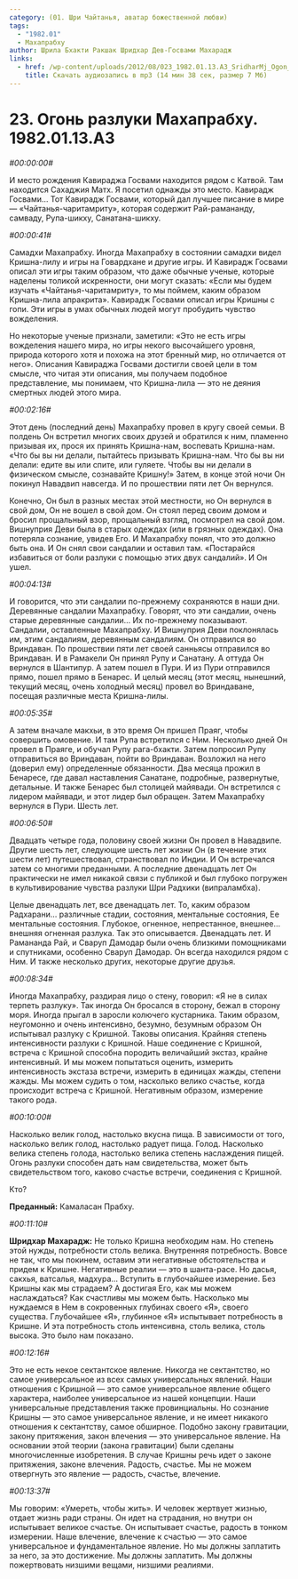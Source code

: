 ```yaml
---
category: (01. Шри Чайтанья, аватар божественной любви)
tags:
  - "1982.01"
  - Махапрабху
author: Шрила Бхакти Ракшак Шридхар Дев-Госвами Махарадж
links:
  - href: /wp-content/uploads/2012/08/023_1982.01.13.A3_SridharMj_Ogon_razluki_Mahaprabhu.mp3
    title: Скачать аудиозапись в mp3 (14 мин 38 сек, размер 7 Мб)
---
```


# 23. Огонь разлуки Махапрабху. 1982.01.13.A3

*#00:00:00#*

И место рождения Кавираджа Госвами находится рядом с Катвой. Там находится Сахаджия Матх. Я посетил однажды это место. Кавирадж Госвами… Тот Кавирадж Госвами, который дал лучшее писание в мире — «Чайтанья-чаритамриту», которая содержит Рай-рамананду, самваду, Рупа-шикху, Санатана-шикху.

*#00:00:41#*

Самадхи Махапрабху. Иногда Махапрабху в состоянии самадхи видел Кришна-лилу и игры на Говардхане и другие игры. И Кавирадж Госвами описал эти игры таким образом, что даже обычные ученые, которые наделены толикой искренности, они могут сказать: «Если мы будем изучать «Чайтанья-чаритамриту», то мы поймем, каким образом Кришна-лила апракрита». Кавирадж Госвами описал игры Кришны с гопи. Эти игры в умах обычных людей могут пробудить чувство вожделения.

Но некоторые ученые признали, заметили: «Это не есть игры вожделения нашего мира, но игры некого высочайшего уровня, природа которого хотя и похожа на этот бренный мир, но отличается от него». Описания Кавираджа Госвами достигли своей цели в том смысле, что читая эти описания, мы получаем подобное представление, мы понимаем, что Кришна-лила — это не деяния смертных людей этого мира.

*#00:02:16#*

Этот день (последний день) Махапрабху провел в кругу своей семьи. В полдень Он встретил многих своих друзей и обратился к ним, пламенно призывая их, прося их принять Кришна-нам, воспевать Кришна-нам. «Что бы вы ни делали, пытайтесь призывать Кришна-нам. Что бы вы ни делали: едите вы или спите, или гуляете. Чтобы вы ни делали в физическом смысле, сознавайте Кришну!» Затем, в конце этой ночи Он покинул Навадвип навсегда. И по прошествии пяти лет Он вернулся.

Конечно, Он был в разных местах этой местности, но Он вернулся в свой дом, Он не вошел в свой дом. Он стоял перед своим домом и бросил прощальный взор, прощальный взгляд, посмотрел на свой дом. Вишнуприя Деви была в старых одеждах (или в грязных одеждах). Она потеряла сознание, увидев Его. И Махапрабху понял, что это должно быть она. И Он снял свои сандалии и оставил там. «Постарайся избавиться от боли разлуки с помощью этих двух сандалий». И Он ушел.

*#00:04:13#*

И говорится, что эти сандалии по-прежнему сохраняются в наши дни. Деревянные сандалии Махапрабху. Говорят, что эти сандалии, очень старые деревянные сандалии… Их по-прежнему показывают. Сандалии, оставленные Махапрабху. И Вишнуприя Деви поклонялась им, этим сандалиям, деревянным сандалиям. Он отправился во Вриндаван. По прошествии пяти лет своей санньясы отправился во Вриндаван. И в Рамакели Он принял Рупу и Санатану. А оттуда Он вернулся в Шантипур. А затем пошел в Пури. И из Пури отправился прямо, пошел прямо в Бенарес. И целый месяц (этот месяц, нынешний, текущий месяц, очень холодный месяц) провел во Вриндаване, посещая различные места Кришна-лилы.

*#00:05:35#*

А затем вначале макхьи, в это время Он пришел Праяг, чтобы совершить омовение. И там Рупа встретился с Ним. Несколько дней Он провел в Праяге, и обучал Рупу рага-бхакти. Затем попросил Рупу отправиться во Вриндаван, пойти во Вриндаван. Возложил на него (доверил ему) определенные обязанности. Два месяца прожил в Бенаресе, где давал наставления Санатане, подробные, развернутые, детальные. И также Бенарес был столицей майявади. Он встретился с лидером майявади, и этот лидер был обращен. Затем Махапрабху вернулся в Пури. Шесть лет.

*#00:06:50#*

Двадцать четыре года, половину своей жизни Он провел в Навадвипе. Другие шесть лет, следующие шесть лет жизни Он (в течение этих шести лет) путешествовал, странствовал по Индии. И Он встречался затем со многими преданными. А последние двенадцать лет Он практически не имел никакой связи с публикой и был глубоко погружен в культивирование чувства разлуки Шри Радхики (випраламбха).

Целые двенадцать лет, все двенадцать лет. То, каким образом Радхарани… различные стадии, состояния, ментальные состояния, Ее ментальные состояния. Глубокое, огненное, непрестанное, внешнее… внешняя огненная разлука. Так это описывается. Двенадцать лет. И Рамананда Рай, и Сваруп Дамодар были очень близкими помощниками и спутниками, особенно Сваруп Дамодар. Он всегда находился рядом с Ним. И также несколько других, некоторые другие друзья.

*#00:08:34#*

Иногда Махапрабху, раздирая лицо о стену, говорил: «Я не в силах терпеть разлуку». Так иногда Он бросался в сторону, бежал в сторону моря. Иногда прыгал в заросли колючего кустарника. Таким образом, неугомонно и очень интенсивно, безумно, безумным образом Он испытывал разлуку с Кришной. Таковы описания. Крайняя степень интенсивности разлуки с Кришной. Наше соединение с Кришной, встреча с Кришной способна породить величайший экстаз, крайне интенсивный. И мы можем попытаться оценить, измерить интенсивность экстаза встречи, измерить в единицах жажды, степени жажды. Мы можем судить о том, насколько велико счастье, когда происходит встреча с Кришной. Негативным образом, измерение такого рода.

*#00:10:00#*

Насколько велик голод, настолько вкусна пища. В зависимости от того, насколько велик голод, настолько радует пища. Голод. Насколько велика степень голода, настолько велика степень наслаждения пищей. Огонь разлуки способен дать нам свидетельства, может быть свидетельством того, каково счастье встречи, соединения с Кришной.

Кто?

**Преданный:** Камаласан Прабху.

*#00:11:10#*

**Шридхар Махарадж:** Не только Кришна необходим нам. Но степень этой нужды, потребности столь велика. Внутренняя потребность. Вовсе не так, что мы покинем, оставим эти негативные обстоятельства и придем к Кришне. Негативные реалии — это в шанта-расе. Но дасья, сакхья, ватсалья, мадхура… Вступить в глубочайшее измерение. Без Кришны как мы страдаем? А достигая Его, как мы можем наслаждаться? Как счастливы мы можем быть. Насколько мы нуждаемся в Нем в сокровенных глубинах своего «Я», своего существа. Глубочайшее «Я», глубинное «Я» испытывает потребность в Кришне. И эта потребность столь интенсивна, столь велика, столь высока. Это было нам показано.

*#00:12:16#*

Это не есть некое сектантское явление. Никогда не сектантство, но самое универсальное из всех самых универсальных явлений. Наши отношения с Кришной — это самое универсальное явление общего характера, наиболее универсальное из нашей концепции. Наши универсальные представления также провинциальны. Но сознание Кришны — это самое универсальное явление, и не имеет никакого отношения к сектантству, самое обширное. Подобно закону гравитации, закону притяжения, закон влечения — это универсальное явление. На основании этой теории (закона гравитации) были сделаны многочисленные изобретения. В случае Кришны речь идет о законе притяжения, законе влечения. Радость, счастье. Мы не можем отвергнуть это явление — радость, счастье, влечение.

*#00:13:37#*

Мы говорим: «Умереть, чтобы жить». И человек жертвует жизнью, отдает жизнь ради страны. Он идет на страдания, но внутри он испытывает великое счастье. Он испытывает счастье, радость в тонком измерении. Наше влечение, влечение к счастью — это самое универсальное и фундаментальное явление. Но мы должны заплатить за него, за это достижение. Мы должны заплатить. Мы должны пожертвовать низшими вещами, низшими реалиями.

